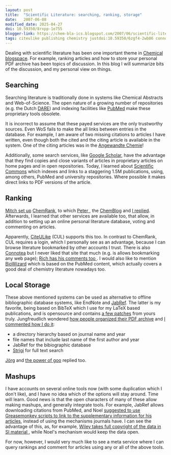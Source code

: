 ```yaml
---
layout: post
title:  "Scientific Literature: searching, ranking, storage"
date:   2007-06-08
modified_date: 2025-04-27
doi: 10.59350/8rxpp-1e755
blogger-link: https://chem-bla-ics.blogspot.com/2007/06/scientific-literature-searching-ranking.html
tags: citeulike publishing chemistry justdoi:10.59350/6zgf4-2wb06 connotea
---
```


Dealing with scientific literature has been one important theme in [Chemical blogspace](http://wiki.cubic.uni-koeln.de/cb/).
For example, ranking articles and how to store your personal PDF archive has been topics of discussion. In this blog I will
summarize bits of the discussion, and my personal view on things.

## Searching

Searching literature is traditionally done in systems like Chemical Abstracts and Web-of-Science. The open nature of a
growing number of repositories (e.g. the Dutch [DARE](http://www.darenet.nl/en/page/language.view/search.page)) and
indexing facilities like [PubMed](http://www.ncbi.nlm.nih.gov/sites/entrez?db=pubmed) make these proprietary tools
obsolete.

It is incorrect to assume that these payed services are the only trustworthy sources. Even WoS fails to make the all
links between entries in the database. For example, I am aware of two missing citations to articles I have written,
even though both the cited and the citing article is available in the system. One of the citing articles was in the
[Angewandte Chemie](http://www3.interscience.wiley.com/cgi-bin/jhome/26737?CRETRY=1&SRETRY=0)!

Additionally, some search services, like [Google Scholar](http://scholar.google.com/), have the advantage that they
find copies and close variants of articles in proprietary articles on home pages and in open repositories. Today,
I learned about [Scientific Commons](http://en.scientificcommons.org/) which indexes and links to a staggering
1.5M publications, using, among others, PubMed and university repositories. Where possible it makes direct links
to PDF versions of the article.

## Ranking

[Mitch set up](http://www.chemicalforums.com/index.php?topic=17653.msg67580#msg67580) [ChemRank](http://chemrank.com/),
to which [Peter <i class="fa-solid fa-recycle fa-xs"></i>](https://blogs.ch.cam.ac.uk/pmr/2007/05/30/ranking-chemistry-and-blogosphere-metrics/), the [ChemBlog](http://www.thechemblog.com/?p=552)
and [I replied](http://chem-bla-ics.blogspot.com/2007/05/chemrank-ranking-scientific-literature.html). Afterwards,
I learned that other services are available too, that allow, in addition to setting up an online personal literature
database, voting and commenting on articles.

Apparently, [CiteULike](http://www.citeulike.org/) (CUL) supports this too. In contrast to ChemRank, CUL requires
a login, which I personally see as an advantage, because I can browse literature bookmarked by other accounts I trust.
There is also [Connotea](http://www.connotea.org/) but I never liked that site that much (e.g. is allows bookmarking
any web page); [Rich has his comments too <i class="fa-solid fa-recycle fa-xs"></i>](https://doi.org/10.59350/6zgf4-2wb06).
I would also like to mention [BioWizard](http://www.biowizard.com/) which is based on the PubMed content, which actually
covers a good deal of chemistry literature nowadays too.

## Local Storage

These above mentioned systems can be used as alternative to offline bibliographic database systems, like EndNote and
[JabRef](http://jabref.sf.net/). The latter is my favorite, being based on BibTeX which I use for my LaTeX based
publications, and is opensource and contains [a few patches](http://www.ohloh.net/accounts/2934/contributions/557)
from yours truly. Jungfreudlich wondered [how people organized their PDF archive](http://www.jungfreudlich.de/2007/05/20/how-are-your-paper-files-organized/)
and [I commented how I do it](http://www.jungfreudlich.de/2007/05/20/how-are-your-paper-files-organized/#comment-3199):

* a directory hierarchy based on journal name and year
* file names that include last name of the first author and year
* JabRef for the bibiographic database
* [Strigi](http://strigi.sf.net/) for full text search

[Jörg](http://miningdrugs.blogspot.com/2007/05/literature-management.html) and
[the power of goo](http://www.thepowerofgoo.net/2007/05/20/organizing-pdfs-papers/) replied too.

## Mashups

I have accounts on several online tools now (with some duplication which I don't like), and I have no idea which of
the options will stay around. Time will learn. Good news is that the open characters of many of these allow making
mashups, and generally integrate tools. For example, JabRef allows downloading citations from PubMed, and Noel
[suggested to use Greasemonkey scripts to link to the supplementary information for his articles](http://baoilleach.blogspot.com/2007/05/supporting-information-available-as.html),
instead of using the mechanisms journals have. I can see the advantage of this, as, for example,
[Wiley takes full copyright of the data in SI material <i class="fa-solid fa-recycle fa-xs"></i>](https://blogs.ch.cam.ac.uk/pmr/2007/05/09/access-to-and-re-use-of-open-data-in-chemistry-impressions/),
while Noel's mechanism would keep the data open.

For now, however, I would very much like to see a meta service where I can query rankings and comment for
articles using any or all of the above tools.

